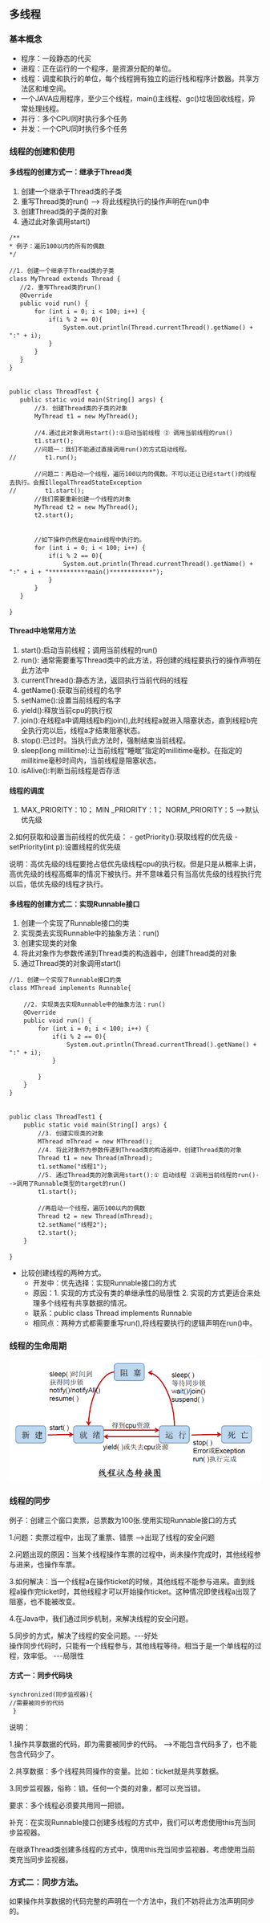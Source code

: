 ## 多线程
### 基本概念
 - 程序：一段静态的代买
 - 进程：正在运行的一个程序，是资源分配的单位。
 - 线程：调度和执行的单位，每个线程拥有独立的运行栈和程序计数器。共享方法区和堆空间。
 - 一个JAVA应用程序，至少三个线程，main()主线程、gc()垃圾回收线程，异常处理线程。
 - 并行：多个CPU同时执行多个任务
 - 并发：一个CPU同时执行多个任务
 
 ### 线程的创建和使用
 #### 多线程的创建方式一：继承于Thread类
  1. 创建一个继承于Thread类的子类
  2. 重写Thread类的run() --> 将此线程执行的操作声明在run()中
  3. 创建Thread类的子类的对象
  4. 通过此对象调用start()
 ```
 /**
 * 例子：遍历100以内的所有的偶数
 */

//1. 创建一个继承于Thread类的子类
class MyThread extends Thread {
    //2. 重写Thread类的run()
    @Override
    public void run() {
        for (int i = 0; i < 100; i++) {
            if(i % 2 == 0){
                System.out.println(Thread.currentThread().getName() + ":" + i);
            }
        }
    }
}


public class ThreadTest {
    public static void main(String[] args) {
        //3. 创建Thread类的子类的对象
        MyThread t1 = new MyThread();

        //4.通过此对象调用start():①启动当前线程 ② 调用当前线程的run()
        t1.start();
        //问题一：我们不能通过直接调用run()的方式启动线程。
//        t1.run();

        //问题二：再启动一个线程，遍历100以内的偶数。不可以还让已经start()的线程去执行。会报IllegalThreadStateException
//        t1.start();
        //我们需要重新创建一个线程的对象
        MyThread t2 = new MyThread();
        t2.start();


        //如下操作仍然是在main线程中执行的。
        for (int i = 0; i < 100; i++) {
            if(i % 2 == 0){
                System.out.println(Thread.currentThread().getName() + ":" + i + "***********main()************");
            }
        }
    }

}
```
#### Thread中地常用方法
 1. start():启动当前线程；调用当前线程的run()
 2. run(): 通常需要重写Thread类中的此方法，将创建的线程要执行的操作声明在此方法中
 3. currentThread():静态方法，返回执行当前代码的线程
 4. getName():获取当前线程的名字
 5. setName():设置当前线程的名字
 6. yield():释放当前cpu的执行权
 7. join():在线程a中调用线程b的join(),此时线程a就进入阻塞状态，直到线程b完全执行完以后，线程a才结束阻塞状态。
 8. stop():已过时。当执行此方法时，强制结束当前线程。
 9. sleep(long millitime):让当前线程“睡眠”指定的millitime毫秒。在指定的millitime毫秒时间内，当前线程是阻塞状态。
 10. isAlive():判断当前线程是否存活
 
 #### 线程的调度
 1. MAX_PRIORITY：10； MIN _PRIORITY：1； NORM_PRIORITY：5  -->默认优先级  

 2.如何获取和设置当前线程的优先级：
    - getPriority():获取线程的优先级
    - setPriority(int p):设置线程的优先级  
    
说明：高优先级的线程要抢占低优先级线程cpu的执行权。但是只是从概率上讲，高优先级的线程高概率的情况下被执行。并不意味着只有当高优先级的线程执行完以后，低优先级的线程才执行。

#### 多线程的创建方式二：实现Runnable接口
 1. 创建一个实现了Runnable接口的类
 2. 实现类去实现Runnable中的抽象方法：run()
 3. 创建实现类的对象
 4. 将此对象作为参数传递到Thread类的构造器中，创建Thread类的对象
 5. 通过Thread类的对象调用start()
```
//1. 创建一个实现了Runnable接口的类
class MThread implements Runnable{

    //2. 实现类去实现Runnable中的抽象方法：run()
    @Override
    public void run() {
        for (int i = 0; i < 100; i++) {
            if(i % 2 == 0){
                System.out.println(Thread.currentThread().getName() + ":" + i);
            }

        }
    }
}


public class ThreadTest1 {
    public static void main(String[] args) {
        //3. 创建实现类的对象
        MThread mThread = new MThread();
        //4. 将此对象作为参数传递到Thread类的构造器中，创建Thread类的对象
        Thread t1 = new Thread(mThread);
        t1.setName("线程1");
        //5. 通过Thread类的对象调用start():① 启动线程 ②调用当前线程的run()-->调用了Runnable类型的target的run()
        t1.start();

        //再启动一个线程，遍历100以内的偶数
        Thread t2 = new Thread(mThread);
        t2.setName("线程2");
        t2.start();
    }

}
```
 - 比较创建线程的两种方式。
    - 开发中：优先选择：实现Runnable接口的方式
    - 原因：1. 实现的方式没有类的单继承性的局限性 2. 实现的方式更适合来处理多个线程有共享数据的情况。
    - 联系：public class Thread implements Runnable
    - 相同点：两种方式都需要重写run(),将线程要执行的逻辑声明在run()中。
### 线程的生命周期
![images](images/线程的生命周期.png)

### 线程的同步
例子：创建三个窗口卖票，总票数为100张.使用实现Runnable接口的方式
 
 1.问题：卖票过程中，出现了重票、错票 -->出现了线程的安全问题  
 
 2.问题出现的原因：当某个线程操作车票的过程中，尚未操作完成时，其他线程参与进来，也操作车票。  
 
 3.如何解决：当一个线程a在操作ticket的时候，其他线程不能参与进来。直到线程a操作完ticket时，其他线程才可以开始操作ticket。这种情况即使线程a出现了阻塞，也不能被改变。  
 
 4.在Java中，我们通过同步机制，来解决线程的安全问题。
 
 5.同步的方式，解决了线程的安全问题。---好处  
 操作同步代码时，只能有一个线程参与，其他线程等待。相当于是一个单线程的过程，效率低。 ---局限性
 
#### 方式一：同步代码块
```
synchronized(同步监视器){
//需要被同步的代码
 }
 ```
 说明：  
 
 1.操作共享数据的代码，即为需要被同步的代码。  -->不能包含代码多了，也不能包含代码少了。  
 
 2.共享数据：多个线程共同操作的变量。比如：ticket就是共享数据。  
 
 3.同步监视器，俗称：锁。任何一个类的对象，都可以充当锁。  
 
要求：多个线程必须要共用同一把锁。  

补充：在实现Runnable接口创建多线程的方式中，我们可以考虑使用this充当同步监视器。  

在继承Thread类创建多线程的方式中，慎用this充当同步监视器，考虑使用当前类充当同步监视器。

### 方式二：同步方法。
如果操作共享数据的代码完整的声明在一个方法中，我们不妨将此方法声明同步的。

